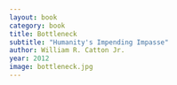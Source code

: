 ```yaml
---
layout: book
category: book
title: Bottleneck 
subtitle: "Humanity's Impending Impasse"
author: William R. Catton Jr.
year: 2012
image: bottleneck.jpg
---
```

